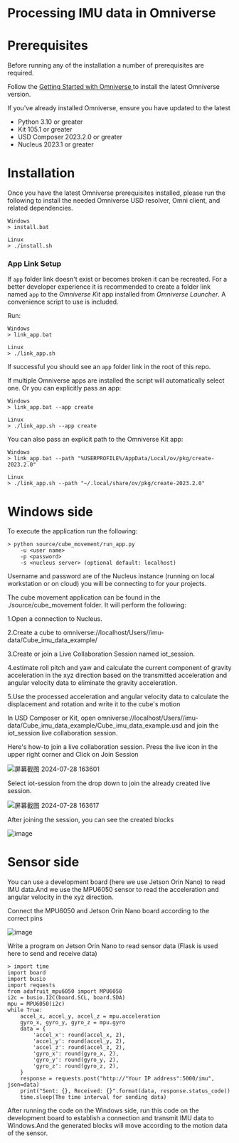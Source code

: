 # Processing IMU data in Omniverse


# Prerequisites
Before running any of the installation a number of prerequisites are required.

Follow the [Getting Started with Omniverse ](https://www.nvidia.com/en-us/omniverse/download/) to install the latest Omniverse version.

If you've already installed Omniverse, ensure you have updated to the latest

* Python 3.10 or greater
* Kit 105.1 or greater
* USD Composer 2023.2.0 or greater
* Nucleus 2023.1 or greater


# Installation

Once you have the latest Omniverse prerequisites installed, please run the following to install the needed Omniverse USD resolver, Omni client, and related dependencies.

```
Windows
> install.bat
```
```
Linux
> ./install.sh
```


### App Link Setup

If `app` folder link doesn't exist or becomes broken it can be recreated. For a better developer experience it is recommended to create a folder link named `app` to the *Omniverse Kit* app installed from *Omniverse Launcher*. A convenience script to use is included.

Run:

```
Windows
> link_app.bat
```
```
Linux
> ./link_app.sh
```


If successful you should see an `app` folder link in the root of this repo.

If multiple Omniverse apps are installed the script will automatically select one. Or you can explicitly pass an app:

```
Windows
> link_app.bat --app create
```
```
Linux
> ./link_app.sh --app create
```

You can also pass an explicit path to the Omniverse Kit app:

```
Windows
> link_app.bat --path "%USERPROFILE%/AppData/Local/ov/pkg/create-2023.2.0"
```
```
Linux
> ./link_app.sh --path "~/.local/share/ov/pkg/create-2023.2.0"
```

# Windows side

To execute the application run the following:
```
> python source/cube_movement/run_app.py
    -u <user name>
    -p <password>
    -s <nucleus server> (optional default: localhost)
```

Username and password are of the Nucleus instance (running on local workstation or on cloud) you will be connecting to for your projects.

The cube movement application can be found in the ./source/cube_movement folder. It will perform the following:


   1.Open a connection to Nucleus.

   2.Create a cube to omniverse://localhost/Users/<Username>/imu-data/Cube_imu_data_example/

   3.Create or join a Live Collaboration Session named iot_session.

   4.estimate roll pitch and yaw and calculate the current component of gravity acceleration in the xyz direction based on the transmitted acceleration and angular velocity data to eliminate the gravity acceleration.

   5.Use the processed acceleration and angular velocity data to calculate the displacement and rotation and write it to the cube's motion


In USD Composer or Kit, open omniverse://localhost/Users/<Username>/imu-data/Cube_imu_data_example/Cube_imu_data_example.usd and join the iot_session live collaboration session.

Here's how-to join a live collaboration session. Press the live icon in the upper right corner and Click on Join Session

![屏幕截图 2024-07-28 163601](https://github.com/user-attachments/assets/07399f03-1268-428b-8e89-ce990acc9756)

Select iot-session from the drop down to join the already created live session.

![屏幕截图 2024-07-28 163617](https://github.com/user-attachments/assets/3b4fd994-1946-495d-85d8-d97e837a0911)

After joining the session, you can see the created blocks

![image](https://github.com/user-attachments/assets/ddd69fee-40e0-40dd-9a5f-bc2a057431a4)


# Sensor side

You can use a development board (here we use Jetson Orin Nano) to read IMU data.And we use the MPU6050 sensor to read the acceleration and angular velocity in the xyz direction.

Connect the MPU6050 and Jetson Orin Nano board according to the correct pins

![image](https://github.com/user-attachments/assets/88bb0fd6-ed0b-4097-afc1-fa7add2e1b86)

Write a program on Jetson Orin Nano to read sensor data (Flask is used here to send and receive data)
```
> import time
import board
import busio
import requests
from adafruit_mpu6050 import MPU6050
i2c = busio.I2C(board.SCL, board.SDA)
mpu = MPU6050(i2c)
while True:
    accel_x, accel_y, accel_z = mpu.acceleration
    gyro_x, gyro_y, gyro_z = mpu.gyro
    data = {
        'accel_x': round(accel_x, 2),
        'accel_y': round(accel_y, 2),
        'accel_z': round(accel_z, 2),
        'gyro_x': round(gyro_x, 2),
        'gyro_y': round(gyro_y, 2),
        'gyro_z': round(gyro_z, 2),
    }
    response = requests.post("http://"Your IP address":5000/imu", json=data)
    print("Sent: {}, Received: {}".format(data, response.status_code))
    time.sleep(The time interval for sending data)
```

After running the code on the Windows side, run this code on the development board to establish a connection and transmit IMU data to Windows.And the generated blocks will move according to the motion data of the sensor.




